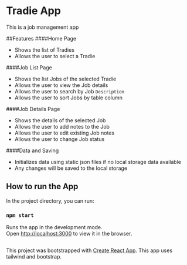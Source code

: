 # Tradie App
This is a job management app

##Features
####Home Page
 - Shows the list of Tradies
 - Allows the user to select a Tradie
 
####Job List Page
 - Shows the list Jobs of the selected Tradie
 - Allows the user to view the Job details
 - Allows the user to search by Job `Description`
 - Allows the user to sort Jobs by table column
 
####Job Details Page
 - Shows the details of the selected Job
 - Allows the user to add notes to the Job
 - Allows the user to edit existing Job notes
 - Allows the user to change Job status
 
####Data and Saving
 - Initializes data using static json files if no local storage data available
 - Any changes will be saved to the local storage

## How to run the App

In the project directory, you can run:

### `npm start`

Runs the app in the development mode.\
Open [http://localhost:3000](http://localhost:3000) to view it in the browser.

##
This project was bootstrapped with [Create React App](https://github.com/facebook/create-react-app).
This app uses tailwind and bootstrap.
